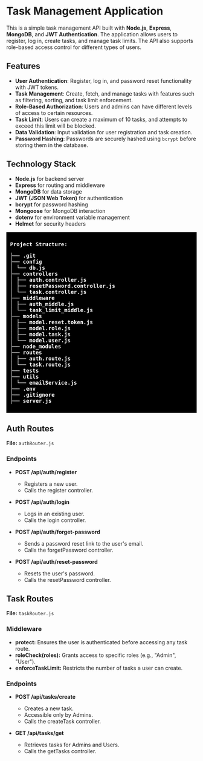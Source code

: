 
# Task Management Application

This is a simple task management API built with **Node.js**, **Express**, **MongoDB**, and **JWT Authentication**. The application allows users to register, log in, create tasks, and manage task limits. The API also supports role-based access control for different types of users.

## Features

- **User Authentication**: Register, log in, and password reset functionality with JWT tokens.
- **Task Management**: Create, fetch, and manage tasks with features such as filtering, sorting, and task limit enforcement.
- **Role-Based Authorization**: Users and admins can have different levels of access to certain resources.
- **Task Limit**: Users can create a maximum of 10 tasks, and attempts to exceed this limit will be blocked.
- **Data Validation**: Input validation for user registration and task creation.
- **Password Hashing**: Passwords are securely hashed using `bcrypt` before storing them in the database.

## Technology Stack

- **Node.js** for backend server
- **Express** for routing and middleware
- **MongoDB** for data storage
- **JWT (JSON Web Token)** for authentication
- **bcrypt** for password hashing
- **Mongoose** for MongoDB interaction
- **dotenv** for environment variable management
- **Helmet** for security headers

<div style="background-color: black; color: white; padding: 10px; font-family: monospace;">

<b>Project Structure:</b>

├── <b>.git</b>  
├── <b>config</b>  
│   └── <b>db.js</b>  
├── <b>controllers</b>  
│   ├── <b>auth.controller.js</b>  
│   ├── <b>resetPassword.controller.js</b>  
│   └── <b>task.controller.js</b>  
├── <b>middleware</b>  
│   ├── <b>auth_middle.js</b>  
│   └── <b>task_limit_middle.js</b>  
├── <b>models</b>  
│   ├── <b>model.reset.token.js</b>  
│   ├── <b>model.role.js</b>  
│   ├── <b>model.task.js</b>  
│   └── <b>model.user.js</b>  
├── <b>node_modules</b>  
├── <b>routes</b>  
│   ├── <b>auth.route.js</b>  
│   └── <b>task.route.js</b>  
├── <b>tests</b>  
├── <b>utils</b>  
│   └── <b>emailService.js</b>  
├── <b>.env</b>  
├── <b>.gitignore</b>  
├── <b>server.js</b>  

</div>


## Auth Routes
**File:** `authRouter.js`

### Endpoints

- **POST /api/auth/register**
  - Registers a new user.
  - Calls the register controller.

- **POST /api/auth/login**
  - Logs in an existing user.
  - Calls the login controller.

- **POST /api/auth/forget-password**
  - Sends a password reset link to the user's email.
  - Calls the forgetPassword controller.

- **POST /api/auth/reset-password**
  - Resets the user's password.
  - Calls the resetPassword controller.

## Task Routes
**File:** `taskRouter.js`

### Middleware

- **protect:** Ensures the user is authenticated before accessing any task route.
- **roleCheck(roles):** Grants access to specific roles (e.g., "Admin", "User").
- **enforceTaskLimit:** Restricts the number of tasks a user can create.

### Endpoints

- **POST /api/tasks/create**
  - Creates a new task.
  - Accessible only by Admins.
  - Calls the createTask controller.

- **GET /api/tasks/get**
  - Retrieves tasks for Admins and Users.
  - Calls the getTasks controller.

